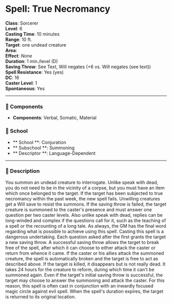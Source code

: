 
# Spell: True Necromancy
**Class**: Sorcerer  
**Level**: 6  
**Casting Time**: 10 minutes  
**Range**: 10 ft.  
**Target**: one undead creature  
**Area**:   
**Effect**: _None_  
**Duration**: 1 min./level (D)  
**Saving Throw**: See Text, Will negates (+6 vs. Will negates (see text))  
**Spell Resistance**: Yes (yes)  
**DC**: 16  
**Caster Level**: 1  
**Spontaneous**: Yes

---

### 🔮 Components
- **Components**: Verbal, Somatic, Material

### 🏫 School
- ** School **: Conjuration
- ** Subschool **: Summoning
- ** Descriptor **: Language-Dependent
---

### 📜 Description
You summon an undead creature to interrogate. Unlike speak with dead, you do not need to be in the vicinity of a corpse, but you must have an item which once belonged to the target. If the target has been subjected to true necromancy within the past week, the new spell fails. Unwilling creatures get a Will save to resist the summons. If the saving throw is failed, the target creature is summoned to the caster's presence and must answer one question per two caster levels. Also unlike speak with dead, replies can be long-winded and complex if the questions call for it, such as the teaching of a spell or the recounting of a long tale. As always, the GM has the final word regarding what is possible to achieve using this spell. Casting this spell is a dangerous undertaking. Each question asked after the first grants the target a new saving throw. A successful saving throw allows the target to break free of the spell, after which it can choose to either attack the caster or return from whence it came. If the caster or his allies attack the summoned creature, the spell is automatically broken and the target is free to act as described above. If the target is killed, it disappears but is not really dead. It takes 24 hours for the creature to reform, during which time it can't be summoned again. Even if the target's initial saving throw is successful, the target may choose to answer the summoning and attack the caster. For this reason, this spell is often cast in conjunction with an inwardly focused magic circle against evil spell. When the spell's duration expires, the target is returned to its original location.
